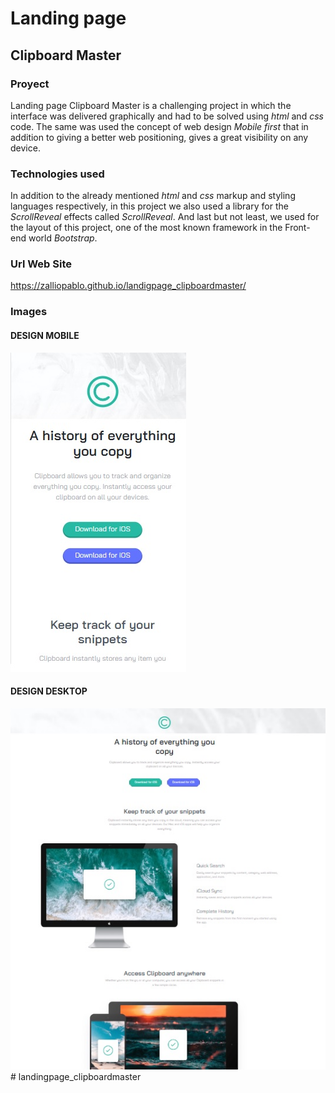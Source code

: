 # Landing page 
## Clipboard Master

### Proyect
Landing page Clipboard Master is a challenging project in which the interface was delivered graphically and had to be solved using _html_ and _css_ code.
The same was used the concept of web design _Mobile first_ that in addition to giving a better web positioning, gives a great visibility on any device.

### Technologies used

In addition to the already mentioned _html_ and _css_ markup and styling languages respectively, in this project we also used a library for the _ScrollReveal_ effects called _ScrollReveal_.
And last but not least, we used for the layout of this project, one of the most known framework in the Front-end world _Bootstrap_.

### Url Web Site

https://zalliopablo.github.io/landigpage_clipboardmaster/

### Images

#### DESIGN MOBILE

![Image_02 responsive](design/image_02.jpg)


#### DESIGN DESKTOP

![](design/image_01.jpg)# landingpage_clipboardmaster
